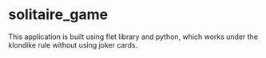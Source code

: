 # solitaire_game
This application is built using flet library and python, which works under the klondike rule without using joker cards.
